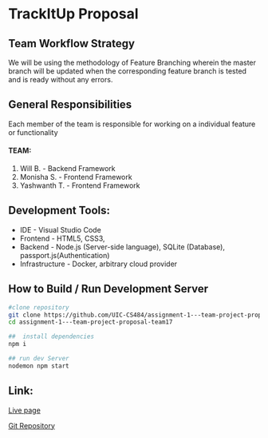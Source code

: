 # TrackItUp Proposal

## Team Workflow Strategy

We will be using the methodology of Feature Branching wherein the master branch will be updated when the corresponding feature branch is tested and is ready without any errors.

## General Responsibilities


Each member of the team is responsible for working on a individual feature or functionality

#### **TEAM:**
1. Will B. - Backend Framework
2. Monisha S. - Frontend Framework
3. Yashwanth T. - Frontend Framework

## Development Tools:
* IDE - Visual Studio Code
* Frontend - HTML5, CSS3,
* Backend - Node.js (Server-side language), SQLite (Database), passport.js(Authentication)
* Infrastructure - Docker, arbitrary cloud provider


## How to Build / Run Development Server
```bash
#clone repository
git clone https://github.com/UIC-CS484/assignment-1---team-project-proposal-team17.git
cd assignment-1---team-project-proposal-team17

##  install dependencies
npm i

## run dev Server
nodemon npm start
```



## Link:
[Live page](https://uic-cs484.github.io/assignment-1---team-project-proposal-team17/proposal.html)

[Git Repository](https://github.com/UIC-CS484/assignment-1---team-project-proposal-team17)
